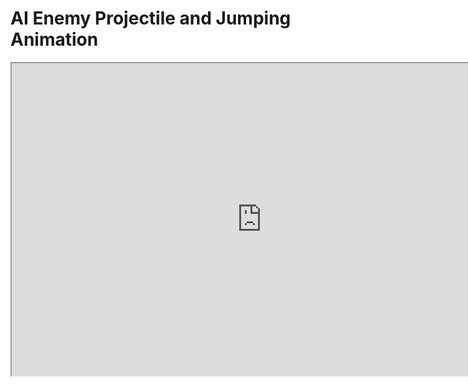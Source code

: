# AI Enemy Projectile and Jumping Animation

<p><iframe title="YouTube video player" src="https://www.youtube.com/embed/FfnX4gMtl2w?si=SvxaGZAf2PEGBfUa" width="800" height="500" allowfullscreen="allowfullscreen" allow="accelerometer; autoplay; clipboard-write; encrypted-media; gyroscope; picture-in-picture; web-share"></iframe></p>